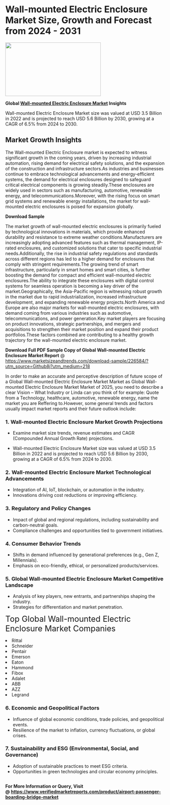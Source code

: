<H1>Wall-mounted Electric Enclosure Market Size, Growth and Forecast from 2024 - 2031</H1><img class="aligncenter size-medium wp-image-584254" src="https://thirdeyenews.in/wp-content/uploads/2024/09/Global-Market-Research-300x168.jpeg" alt="" width="300" height="168" /><p><strong>Global&nbsp;<a href="https://www.marketsizeandtrends.com/download-sample/226584/?utm_source=Github8j?utm_medium=218">Wall-mounted Electric Enclosure Market</a> Insights</strong></p><p>Wall-mounted Electric Enclosure Market size was valued at USD 3.5 Billion in 2022 and is projected to reach USD 5.6 Billion by 2030, growing at a CAGR of 6.5% from 2024 to 2030.</p><p><h2>Market Growth Insights</h2> <p>The Wall-mounted Electric Enclosure market is expected to witness significant growth in the coming years, driven by increasing industrial automation, rising demand for electrical safety solutions, and the expansion of the construction and infrastructure sectors.As industries and businesses continue to embrace technological advancements and energy-efficient systems, the demand for electrical enclosures designed to safeguard critical electrical components is growing steadily.These enclosures are widely used in sectors such as manufacturing, automotive, renewable energy, and telecommunications.Moreover, with the rising focus on smart grid systems and renewable energy installations, the market for wall-mounted electric enclosures is poised for expansion globally.</p> <p><strong>Download Sample</strong></p> <p>The market growth of wall-mounted electric enclosures is primarily fueled by technological innovations in materials, which provide enhanced durability and resistance to extreme weather conditions.Manufacturers are increasingly adopting advanced features such as thermal management, IP-rated enclosures, and customized solutions that cater to specific industrial needs.Additionally, the rise in industrial safety regulations and standards across different regions has led to a higher demand for enclosures that comply with stringent requirements.The growing trend of smart infrastructure, particularly in smart homes and smart cities, is further boosting the demand for compact and efficient wall-mounted electric enclosures.The ability to integrate these enclosures with digital control systems for seamless operation is becoming a key driver of the market.Geographically, the Asia-Pacific region is witnessing robust growth in the market due to rapid industrialization, increased infrastructure development, and expanding renewable energy projects.North America and Europe are also major markets for wall-mounted electric enclosures, with demand coming from various industries such as automotive, telecommunications, and power generation.Key market players are focusing on product innovations, strategic partnerships, and mergers and acquisitions to strengthen their market position and expand their product portfolios.These factors combined are contributing to a healthy growth trajectory for the wall-mounted electric enclosure market.<p><span class=""><strong>Download Full PDF Sample Copy of Global Wall-mounted Electric Enclosure Market Report</strong> @ <a href="https://www.marketsizeandtrends.com/download-sample/226584/?utm_source=Github8j?utm_medium=218" target="_blank">https://www.marketsizeandtrends.com/download-sample/226584/?utm_source=Github8j?utm_medium=218</a></span></p><p>In order to make an accurate and perceptive description of future scope of a Global&nbsp;Wall-mounted Electric Enclosure Market Market as Global&nbsp;Wall-mounted Electric Enclosure Market Market of 2025, you need to describe a clear Vision &ndash; What Industry or Linda can you think of for example: Quote from a Technology, healthcare, automotive, renewable energy, name the market you are Reffering to.However, some general trends and factors usually impact market reports and their future outlook include:</p><h3>1.&nbsp;<strong>Wall-mounted Electric Enclosure Market Growth Projections</strong></h3><ul><li>Examine market size trends, revenue estimates and CAGR (Compounded Annual Growth Rate) projections.</li><li><p>Wall-mounted Electric Enclosure Market size was valued at USD 3.5 Billion in 2022 and is projected to reach USD 5.6 Billion by 2030, growing at a CAGR of 6.5% from 2024 to 2030.</p></li></ul><h3>2.&nbsp;<strong>Wall-mounted Electric Enclosure Market Technological Advancements</strong></h3><ul><li>Integration of AI, IoT, blockchain, or automation in the industry.</li><li>Innovations driving cost reductions or improving efficiency.</li></ul><h3>3.&nbsp;<strong>Regulatory and Policy Changes</strong></h3><ul><li>Impact of global and regional regulations, including sustainability and carbon-neutral goals.</li><li>Compliance challenges and opportunities tied to government initiatives.</li></ul><h3>4.&nbsp;<strong>Consumer Behavior Trends</strong></h3><ul><li>Shifts in demand influenced by generational preferences (e.g., Gen Z, Millennials).</li><li>Emphasis on eco-friendly, ethical, or personalized products/services.</li></ul><h3>5.&nbsp;<strong>Global Wall-mounted Electric Enclosure Market Competitive Landscape</strong></h3><ul><li>Analysis of key players, new entrants, and partnerships shaping the industry.</li><li>Strategies for differentiation and market penetration.</li></ul><p data-pm-slice="1 1 []"><span style="color: inherit; font-family: inherit; font-size: 25px;">Top Global Wall-mounted Electric Enclosure Market Companies</span></p><div class="" data-test-id=""><p><li>Rittal</li><li> Schneider</li><li> Pentair</li><li> Emerson</li><li> Eaton</li><li> Hammond</li><li> Fibox</li><li> Adalet</li><li> ABB</li><li> AZZ</li><li> Legrand</li></p></div><h3>6.&nbsp;<strong>Economic and Geopolitical Factors</strong></h3><ul><li>Influence of global economic conditions, trade policies, and geopolitical events.</li><li>Resilience of the market to inflation, currency fluctuations, or global crises.</li></ul><h3>7.&nbsp;<strong>Sustainability and ESG (Environmental, Social, and Governance)</strong></h3><ul><li>Adoption of sustainable practices to meet ESG criteria.</li><li>Opportunities in green technologies and circular economy principles.</li></ul><h2><strong style="font-size: 14px;">For More Information or Query, Visit @&nbsp;</strong><a style="background-color: #ffffff; font-size: 14px;" href="https://www.marketsizeandtrends.com/report/wall-mounted-electric-enclosure-market/" target="_blank">https://www.verifiedmarketreports.com/product/airport-passenger-boarding-bridge-market</a></h2>